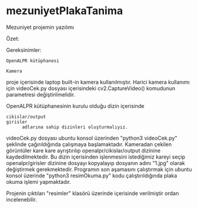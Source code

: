 # mezuniyetPlakaTanima
Mezuniyet projemin yazılımı

Özet:


Gereksinimler:

    OpenALPR kütüphanesi

    Kamera  

proje içerisinde laptop built-in kamera kullanılmıştır. 
Harici kamera kullanımı için videoCek.py dosyası içerisindeki cv2.CaptureVideo() komudunun parametresi değiştirilmelidir.

OpenALPR kütüphanesinin kurulu olduğu dizin içerisinde 

    cikislar/output
    girisler
          adlarına sahip dizinleri oluşturmalıyız.

videoCek.py dosyası ubuntu konsol üzerinden "python3 videoCek.py" şeklinde çağırıldığında çalışmaya başlamaktadır. 
Kameradan çekilen görüntüler kare kare ayrıştırılıp openalpr/cikislar/output dizinine kaydedilmektedir. 
Bu dizin içerisinden işlenmesini istediğimiz kareyi seçip openalpr/girisler dizinine dosyayı kopyalayıp 
dosyanın adını "1.jpg" olarak değiştirmek gerekmektedir.
Programın son aşamasını çalıştırmak için ubuntu konsol üzerinde "python3 resimOkuma.py" kodu çalıştırıldığında plaka okuma işlemi yapmaktadır.

Projenin çıktıları "resimler" klasörü üzerinde içerisinde verilmiştir ordan incelenebilir. 
